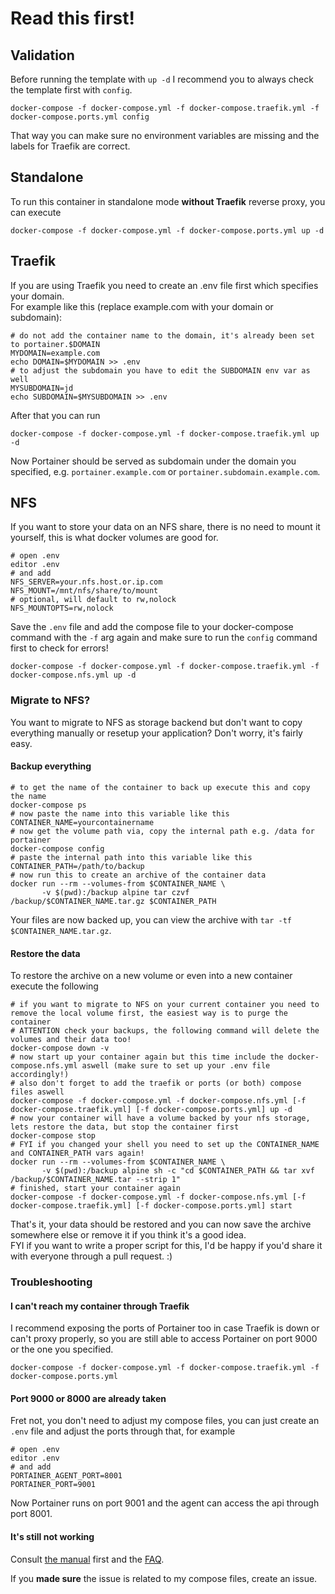 # Read this first!

## Validation

Before running the template with ```up -d``` I recommend you to always check the template first with ```config```.

```shell
docker-compose -f docker-compose.yml -f docker-compose.traefik.yml -f docker-compose.ports.yml config
```

That way you can make sure no environment variables are missing and the labels for Traefik are correct.

## Standalone

To run this container in standalone mode **without Traefik** reverse proxy, you can execute

```shell
docker-compose -f docker-compose.yml -f docker-compose.ports.yml up -d
```

## Traefik

If you are using Traefik you need to create an .env file first which specifies your domain.  
For example like this (replace example.com with your domain or subdomain):

```shell
# do not add the container name to the domain, it's already been set to portainer.$DOMAIN
MYDOMAIN=example.com
echo DOMAIN=$MYDOMAIN >> .env
# to adjust the subdomain you have to edit the SUBDOMAIN env var as well
MYSUBDOMAIN=jd
echo SUBDOMAIN=$MYSUBDOMAIN >> .env
```

After that you can run 

```shell
docker-compose -f docker-compose.yml -f docker-compose.traefik.yml up -d
```

Now Portainer should be served as subdomain under the domain you specified, e.g. ```portainer.example.com``` or ```portainer.subdomain.example.com```.

## NFS

If you want to store your data on an NFS share, there is no need to mount it yourself, this is what docker volumes are good for.

```shell
# open .env
editor .env
# and add
NFS_SERVER=your.nfs.host.or.ip.com
NFS_MOUNT=/mnt/nfs/share/to/mount
# optional, will default to rw,nolock
NFS_MOUNTOPTS=rw,nolock
```

Save the ```.env``` file and add the compose file to your docker-compose command with the ```-f``` arg again and make sure to run the ```config``` command first to check for errors!

```shell
docker-compose -f docker-compose.yml -f docker-compose.traefik.yml -f docker-compose.nfs.yml up -d
```

### Migrate to NFS?

You want to migrate to NFS as storage backend but don't want to copy everything manually or resetup your application? Don't worry, it's fairly easy.

#### Backup everything

```shell
# to get the name of the container to back up execute this and copy the name
docker-compose ps
# now paste the name into this variable like this
CONTAINER_NAME=yourcontainername
# now get the volume path via, copy the internal path e.g. /data for portainer
docker-compose config
# paste the internal path into this variable like this
CONTAINER_PATH=/path/to/backup
# now run this to create an archive of the container data
docker run --rm --volumes-from $CONTAINER_NAME \
       -v $(pwd):/backup alpine tar czvf /backup/$CONTAINER_NAME.tar.gz $CONTAINER_PATH
```

Your files are now backed up, you can view the archive with ```tar -tf $CONTAINER_NAME.tar.gz```.

#### Restore the data

To restore the archive on a new volume or even into a new container execute the following

```shell
# if you want to migrate to NFS on your current container you need to remove the local volume first, the easiest way is to purge the container
# ATTENTION check your backups, the following command will delete the volumes and their data too!
docker-compose down -v
# now start up your container again but this time include the docker-compose.nfs.yml aswell (make sure to set up your .env file accordingly!)
# also don't forget to add the traefik or ports (or both) compose files aswell
docker-compose -f docker-compose.yml -f docker-compose.nfs.yml [-f docker-compose.traefik.yml] [-f docker-compose.ports.yml] up -d
# now your container will have a volume backed by your nfs storage, lets restore the data, but stop the container first
docker-compose stop
# FYI if you changed your shell you need to set up the CONTAINER_NAME and CONTAINER_PATH vars again!
docker run --rm --volumes-from $CONTAINER_NAME \
       -v $(pwd):/backup alpine sh -c "cd $CONTAINER_PATH && tar xvf /backup/$CONTAINER_NAME.tar --strip 1"
# finished, start your container again
docker-compose -f docker-compose.yml -f docker-compose.nfs.yml [-f docker-compose.traefik.yml] [-f docker-compose.ports.yml] start
```

That's it, your data should be restored and you can now save the archive somewhere else or remove it if you think it's a good idea.  
FYI if you want to write a proper script for this, I'd be happy if you'd share it with everyone through a pull request. :)

### Troubleshooting

#### I can't reach my container through Traefik

I recommend exposing the ports of Portainer too in case Traefik is down or can't proxy properly, so you are still able to access Portainer on port 9000 or the one you specified.

```shell
docker-compose -f docker-compose.yml -f docker-compose.traefik.yml -f docker-compose.ports.yml
```

#### Port 9000 or 8000 are already taken

Fret not, you don't need to adjust my compose files, you can just create an ```.env``` file and adjust the ports through that, for example

```shell
# open .env
editor .env
# and add
PORTAINER_AGENT_PORT=8001
PORTAINER_PORT=9001
```

Now Portainer runs on port 9001 and the agent can access the api through port 8001.

#### It's still not working

Consult [the manual](https://portainer.readthedocs.io/en/stable/) first and the [FAQ](https://portainer.readthedocs.io/en/stable/faq.html).  

If you **made sure** the issue is related to my compose files, create an issue.
